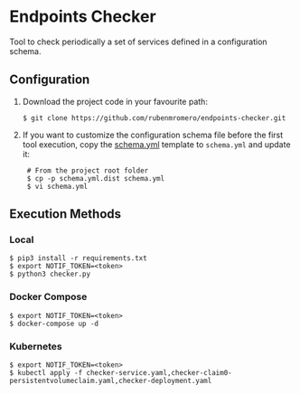 # Endpoints Checker

Tool to check periodically a set of services defined in a configuration schema.

## Configuration

1. Download the project code in your favourite path:

       $ git clone https://github.com/rubenmromero/endpoints-checker.git

2. If you want to customize the configuration schema file before the first tool execution, copy the [schema.yml](schema.yml.dist) template to `schema.yml` and update it:

        # From the project root folder
        $ cp -p schema.yml.dist schema.yml
        $ vi schema.yml

## Execution Methods

### Local

    $ pip3 install -r requirements.txt
    $ export NOTIF_TOKEN=<token>
    $ python3 checker.py

### Docker Compose

    $ export NOTIF_TOKEN=<token>
    $ docker-compose up -d

### Kubernetes

    $ export NOTIF_TOKEN=<token>
    $ kubectl apply -f checker-service.yaml,checker-claim0-persistentvolumeclaim.yaml,checker-deployment.yaml

